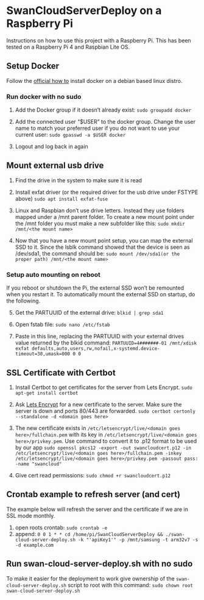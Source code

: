 # SwanCloudServerDeploy on a Raspberry Pi

Instructions on how to use this project with a Raspberry Pi. This has been tested on a Raspberry Pi 4 and Raspbian Lite OS.

## Setup Docker

Follow the [official how to](https://docs.docker.com/engine/install/debian/) install docker on a debian based linux distro.

### Run docker with no sudo

1. Add the Docker group if it doesn’t already exist: `sudo groupadd docker`

2. Add the connected user “$USER” to the docker group. Change the user name to match your preferred user if you do not want to use your current user:
   `sudo gpasswd -a $USER docker`

3. Logout and log back in again

## Mount external usb drive

1. Find the drive in the system to make sure it is read

2. Install exfat driver (or the required driver for the usb drive under FSTYPE above)
   `sudo apt install exfat-fuse`

3. Linux and Raspbian don’t use drive letters. Instead they use folders mapped under a /mnt parent folder. To create a new mount point under the /mnt folder you must make a new subfolder like this:
   `sudo mkdir /mnt/<the mount name>`

4. Now that you have a new mount point setup, you can map the external SSD to it. Since the lsblk command showed that the device is seen as /dev/sda1, the command should be:
   `sudo mount /dev/sda1(or the proper path) /mnt/<the mount name>`

### Setup auto mounting on reboot

If you reboot or shutdown the Pi, the external SSD won’t be remounted when you restart it. To automatically mount the external SSD on startup, do the following.

5. Get the PARTUUID of the external drive: `blkid | grep sda1`

6. Open fstab file: `sudo nano /etc/fstab`

7. Paste in this line, replacing the PARTUUID with your external drives value returned by the blkid command:
   `PARTUUID=4#######-01 /mnt/xdisk exfat defaults,auto,users,rw,nofail,x-systemd.device-timeout=30,umask=000 0 0`

## SSL Certificate with Certbot

1. Install Certbot to get certificates for the server from Lets Encrypt.
   `sudo apt-get install certbot`

2. Ask [Lets Encrypt](https://letsencrypt.org/) for a new certificate to the server. Make sure the server is down and ports 80/443 are forwarded.
   `sudo certbot certonly --standalone -d <domain goes here>`

3. The new certificate exists in `/etc/letsencrypt/live/<domain goes here>/fullchain.pem` with its key in `/etc/letsencrypt/live/<domain goes here>/privkey.pem`. Use command to convert it to .p12 format to be used by our app
   `sudo openssl pkcs12 -export -out swancloudcert.p12 -in /etc/letsencrypt/live/<domain goes here>/fullchain.pem -inkey /etc/letsencrypt/live/<domain goes here>/privkey.pem -passout pass: -name "swancloud"`

4. Give cert read permissions: `sudo chmod +r swancloudcert.p12`

## Crontab example to refresh server (and cert)

The example below will refresh the server and the certificate if we are in SSL mode monthly.

1. open roots crontab: `sudo crontab -e`
2. append:
   `0 0 1 * * cd /home/pi/SwanCloudServerDeploy && ./swan-cloud-server-deploy.sh -k "'apiKey1'" -p /mnt/samsung -t arm32v7 -s -d example.com`

## Run swan-cloud-server-deploy.sh with no sudo

To make it easier for the deployment to work give ownership of the `swan-cloud-server-deploy.sh` script to root with this command:
  `sudo chown root swan-cloud-server-deploy.sh`
